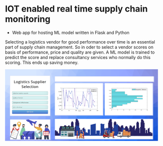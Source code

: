 
# IOT enabled real time supply chain monitoring

 - Web app for hosting ML model written in Flask and Python
 
Selecting a logistics vendor for good performance over time is an essential part of supply chain management. So in oder to select a vendor scores 
on basis of performance, price and quality are given. A ML model is trained to predict the score and replace consultancy services who normally do this
scoring. This ends up saving money.


<img src = "images/web_app.png" stlye="width:100%;">
